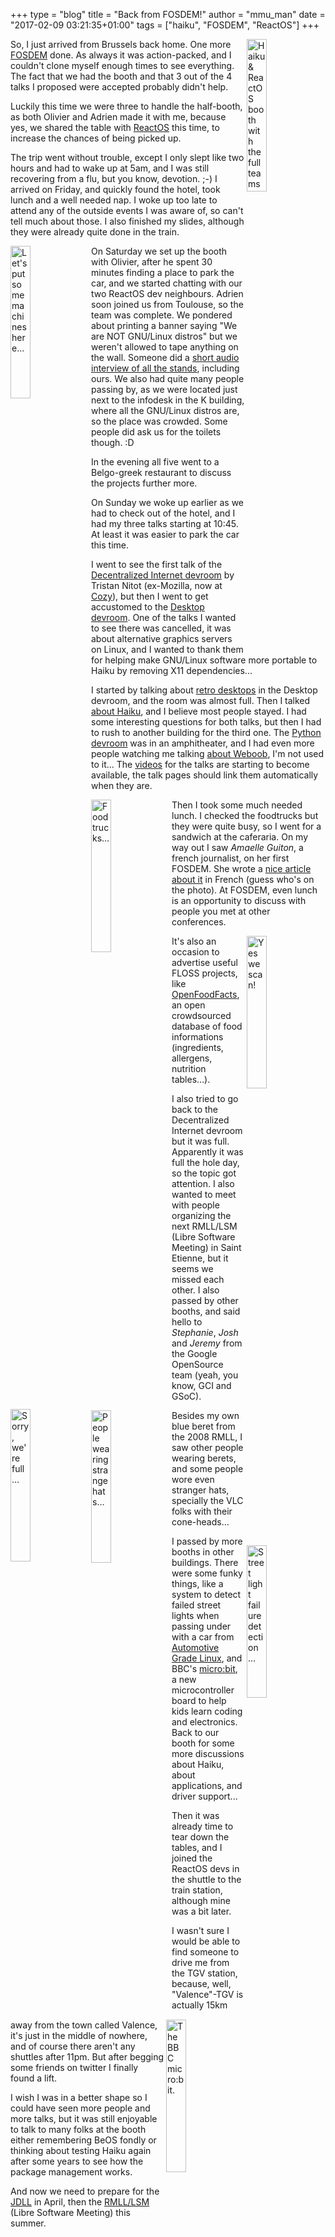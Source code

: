 +++
type = "blog"
title = "Back from FOSDEM!"
author = "mmu_man"
date = "2017-02-09 03:21:35+01:00"
tags = ["haiku", "FOSDEM", "ReactOS"]
+++

<a href="/files/blog/mmu_man/FOSDEM2017_DSCN5468.jpg" title="Haiku & ReactOS booth with the full teams"><img src="/files/blog/mmu_man/FOSDEM2017_DSCN5468.jpg" title="Haiku & ReactOS booth with the full teams" alt="Haiku & ReactOS booth with the full teams" width="25%" height="25%" align="right" /></a>So, I just arrived from Brussels back home. One more <a href="https://fosdem.org/2017/">FOSDEM</a> done. As always it was action-packed, and I couldn't clone myself enough times to see everything. The fact that we had the booth and that 3 out of the 4 talks I proposed were accepted probably didn't help.

Luckily this time we were three to handle the half-booth, as both Olivier and Adrien made it with me, because yes, we shared the table with <a href="https://reactos.org/">ReactOS</a> this time, to increase the chances of being picked up.

<!--more-->

The trip went without trouble, except I only slept like two hours and had to wake up at 5am, and I was still recovering from a flu, but you know, devotion. ;-) I arrived on Friday, and quickly found the hotel, took lunch and a well needed nap. I woke up too late to attend any of the outside events I was aware of, so can't tell much about those. I also finished my slides, although they were already quite done in the train.

<a href="/files/blog/mmu_man/FOSDEM2017_DSCN5462.jpg" title="Let's put some machines here…"><img src="/files/blog/mmu_man/FOSDEM2017_DSCN5462.jpg" title="Let's put some machines here…" alt="Let's put some machines here…" width="25%" height="25%" align="left" /></a>On Saturday we set up the booth with Olivier, after he spent 30 minutes finding a place to park the car, and we started chatting with our two ReactOS dev neighbours. Adrien soon joined us from Toulouse, so the team was complete. We pondered about printing a banner saying "We are NOT GNU/Linux distros" but we weren't allowed to tape anything on the wall. Someone did a <a href="http://video.fosdem.org/2017/stands/">short audio interview of all the stands</a>, including ours. We also had quite many people passing by, as we were located just next to the infodesk in the K building, where all the GNU/Linux distros are, so the place was crowded. Some people did ask us for the toilets though. :D

In the evening all five went to a Belgo-greek restaurant to discuss the projects further more.

On Sunday we woke up earlier as we had to check out of the hotel, and I had my three talks starting at 10:45. At least it was easier to park the car this time.

I went to see the first talk of the <a href="https://fosdem.org/2017/schedule/track/decentralised_internet/">Decentralized Internet devroom</a> by Tristan Nitot (ex-Mozilla, now at <a href="https://cozy.io/">Cozy</a>), but then I went to get accustomed to the <a href="https://fosdem.org/2017/schedule/track/desktops/">Desktop devroom</a>. One of the talks I wanted to see there was cancelled, it was about alternative graphics servers on Linux, and I wanted to thank them for helping make GNU/Linux software more portable to Haiku by removing X11 dependencies...

I started by talking about <a href="https://fosdem.org/2017/schedule/event/desktops_retro_desktops_for_retro_commputers/">retro desktops</a> in the Desktop devroom, and the room was almost full. Then I talked <a href="https://fosdem.org/2017/schedule/event/desktops_haiku_desktop_still_learn_from/">about Haiku</a>, and I believe most people stayed. I had some interesting questions for both talks, but then I had to rush to another building for the third one. The <a href="https://fosdem.org/2017/schedule/track/python/">Python devroom</a> was in an amphitheater, and I had even more people watching me talking <a href="https://fosdem.org/2017/schedule/event/python_weboob/">about Weboob</a>, I'm not used to it...
The <a href="http://video.fosdem.org/2017/">videos</a> for the talks are starting to become available, the talk pages should link them automatically when they are.

<img src="/files/blog/mmu_man/small_FOSDEM2017_DSCN5474.jpg" title="Foodtrucks…" alt="Foodtrucks…" width="25%" height="25%" align="left" />Then I took some much needed lunch. I checked the foodtrucks but they were quite busy, so I went for a sandwich at the caferaria. On my way out I saw <i>Amaelle Guiton</i>, a french journalist, on her first FOSDEM. She wrote a <a href="http://www.liberation.fr/futurs/2017/02/06/logiciel-libre-a-la-conquete-du-grand-public_1546749">nice article about it</a> in French (guess who's on the photo). At FOSDEM, even lunch is an opportunity to discuss with people you met at other conferences.

<img src="/files/blog/mmu_man/small_FOSDEM2017_DSCN5476.jpg" title="Yes we scan!" alt="Yes we scan!" width="25%" height="25%" align="right" />  It's also an occasion to advertise useful FLOSS projects, like <a href="https://world.openfoodfacts.org/">OpenFoodFacts</a>, an open crowdsourced database of food informations (ingredients, allergens, nutrition tables…).

<img src="/files/blog/mmu_man/small_FOSDEM2017_DSCN5473.jpg" title="Sorry, we're full…" alt="Sorry, we're full…" width="25%" height="25%" align="left" />I also tried to go back to the Decentralized Internet devroom but it was full. Apparently it was full the hole day, so the topic got attention. I also wanted to meet with people organizing the next RMLL/LSM (Libre Software Meeting) in Saint Etienne, but it seems we missed each other. I also passed by other booths, and said hello to <i>Stephanie</i>, <i>Josh</i> and <i>Jeremy</i> from the Google OpenSource team (yeah, you know, GCI and GSoC). 

<img src="/files/blog/mmu_man/small_FOSDEM2017_DSCN5477.jpg" title="People wearing strange hats…" alt="People wearing strange hats…" width="25%" height="25%" align="left" />Besides my own blue beret from the 2008 RMLL, I saw other people wearing berets, and some people wore even stranger hats, specially the VLC folks with their cone-heads...

<img src="/files/blog/mmu_man/small_FOSDEM2017_DSCN5471.jpg" title="Street light failure detection…" alt="Street light failure detection…" width="25%" height="25%" align="right" />I passed by more booths in other buildings. There were some funky things, like a system to detect failed street lights when passing under with a car from <a href="https://www.automotivelinux.org/">Automotive Grade Linux</a>, and BBC's <a href="https://www.microbit.co.uk/">micro:bit</a>, a new microcontroller board to help kids learn coding and electronics. Back to our booth for some more discussions about Haiku, about applications, and driver support...<img src="/files/blog/mmu_man/small_FOSDEM2017_DSCN5470.jpg" title="The BBC micro:bit." alt="The BBC micro:bit." width="25%" height="25%" align="right" />

Then it was already time to tear down the tables, and I joined the ReactOS devs in the shuttle to the train station, although mine was a bit later.

I wasn't sure I would be able to find someone to drive me from the TGV station, because, well, "Valence"-TGV is actually 15km away from the town called Valence, it's just in the middle of nowhere, and of course there aren't any shuttles after 11pm. But after begging some friends on twitter I finally found a lift.

I wish I was in a better shape so I could have seen more people and more talks, but it was still enjoyable to talk to many folks at the booth either remembering BeOS fondly or thinking about testing Haiku again after some years to see how the package management works.

And now we need to prepare for the <a href="http://www.jdll.org/">JDLL</a> in April, then the <a href="https://2017.rmll.info/">RMLL/LSM</a> (Libre Software Meeting) this summer.

